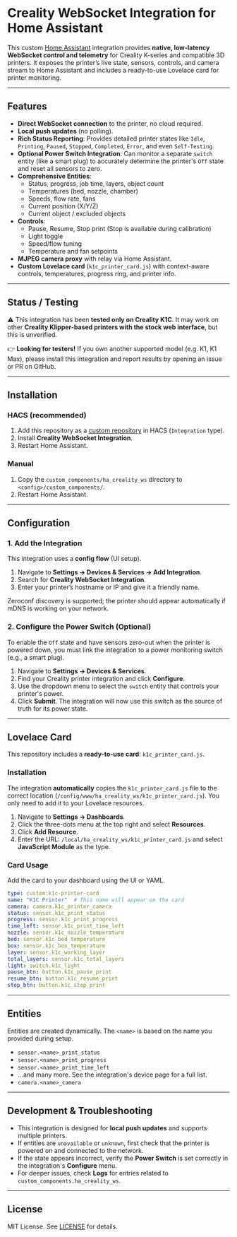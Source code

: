 # Creality WebSocket Integration for Home Assistant

This custom [Home Assistant](https://www.home-assistant.io/) integration provides **native, low-latency WebSocket control and telemetry** for Creality K-series and compatible 3D printers. It exposes the printer’s live state, sensors, controls, and camera stream to Home Assistant and includes a ready-to-use Lovelace card for printer monitoring.

---

## Features

*   **Direct WebSocket connection** to the printer, no cloud required.
*   **Local push updates** (no polling).
*   **Rich Status Reporting**: Provides detailed printer states like `Idle`, `Printing`, `Paused`, `Stopped`, `Completed`, `Error`, and even `Self-Testing`.
*   **Optional Power Switch Integration**: Can monitor a separate `switch` entity (like a smart plug) to accurately determine the printer's `Off` state and reset all sensors to zero.
*   **Comprehensive Entities**:
    *   Status, progress, job time, layers, object count
    *   Temperatures (bed, nozzle, chamber)
    *   Speeds, flow rate, fans
    *   Current position (X/Y/Z)
    *   Current object / excluded objects
*   **Controls**:
    *   Pause, Resume, Stop print (Stop is available during calibration)
    *   Light toggle
    *   Speed/flow tuning
    *   Temperature and fan setpoints
*   **MJPEG camera proxy** with relay via Home Assistant.
*   **Custom Lovelace card** (`k1c_printer_card.js`) with context-aware controls, temperatures, progress ring, and printer info.

---

## Status / Testing

⚠️ This integration has been **tested only on Creality K1C**.
It may work on other **Creality Klipper-based printers with the stock web interface**, but this is unverified.

👉 **Looking for testers!**
If you own another supported model (e.g. K1, K1 Max), please install this integration and report results by opening an issue or PR on GitHub.

---

## Installation

### HACS (recommended)

1.  Add this repository as a [custom repository](https://hacs.xyz/docs/faq/custom_repositories/) in HACS (`Integration` type).
2.  Install **Creality WebSocket Integration**.
3.  Restart Home Assistant.

### Manual

1.  Copy the `custom_components/ha_creality_ws` directory to `<config>/custom_components/`.
2.  Restart Home Assistant.

---

## Configuration

### 1. Add the Integration

This integration uses a **config flow** (UI setup).

1.  Navigate to **Settings → Devices & Services → Add Integration**.
2.  Search for **Creality WebSocket Integration**.
3.  Enter your printer’s hostname or IP and give it a friendly name.

Zeroconf discovery is supported; the printer should appear automatically if mDNS is working on your network.

### 2. Configure the Power Switch (Optional)

To enable the `Off` state and have sensors zero-out when the printer is powered down, you must link the integration to a power monitoring switch (e.g., a smart plug).

1.  Navigate to **Settings → Devices & Services**.
2.  Find your Creality printer integration and click **Configure**.
3.  Use the dropdown menu to select the `switch` entity that controls your printer's power.
4.  Click **Submit**. The integration will now use this switch as the source of truth for its power state.

---

## Lovelace Card

This repository includes a **ready-to-use card**: `k1c_printer_card.js`.

### Installation

The integration **automatically** copies the `k1c_printer_card.js` file to the correct location (`/config/www/ha_creality_ws/k1c_printer_card.js`). You only need to add it to your Lovelace resources.

1.  Navigate to **Settings → Dashboards**.
2.  Click the three-dots menu at the top right and select **Resources**.
3.  Click **Add Resource**.
4.  Enter the URL: `/local/ha_creality_ws/k1c_printer_card.js` and select **JavaScript Module** as the type.

### Card Usage

Add the card to your dashboard using the UI or YAML.

```yaml
type: custom:k1c-printer-card
name: "K1C Printer"  # This name will appear on the card
camera: camera.k1c_printer_camera
status: sensor.k1c_print_status
progress: sensor.k1c_print_progress
time_left: sensor.k1c_print_time_left
nozzle: sensor.k1c_nozzle_temperature
bed: sensor.k1c_bed_temperature
box: sensor.k1c_box_temperature
layer: sensor.k1c_working_layer
total_layers: sensor.k1c_total_layers
light: switch.k1c_light
pause_btn: button.k1c_pause_print
resume_btn: button.k1c_resume_print
stop_btn: button.k1c_stop_print
```

---

## Entities

Entities are created dynamically. The `<name>` is based on the name you provided during setup.

*   `sensor.<name>_print_status`
*   `sensor.<name>_print_progress`
*   `sensor.<name>_print_time_left`
*   ...and many more. See the integration's device page for a full list.
*   `camera.<name>_camera`

---

## Development & Troubleshooting

*   This integration is designed for **local push updates** and supports multiple printers.
*   If entities are `unavailable` or `unknown`, first check that the printer is powered on and connected to the network.
*   If the state appears incorrect, verify the **Power Switch** is set correctly in the integration's **Configure** menu.
*   For deeper issues, check **Logs** for entries related to `custom_components.ha_creality_ws`.

---

## License

MIT License. See [LICENSE](LICENSE) for details.
